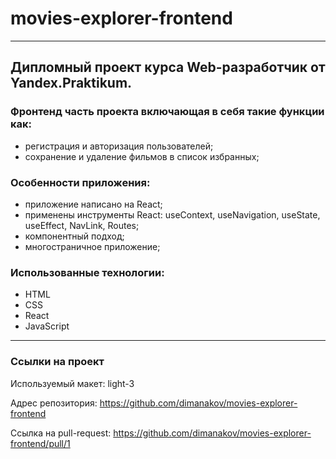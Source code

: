 # movies-explorer-frontend

---

## Дипломный проект курса Web-разработчик от Yandex.Praktikum.

### Фронтенд часть проекта включающая в себя такие функции как:

- регистрация и авторизация пользователей;
- сохранение и удаление фильмов в список избранных;

### Особенности приложения:

- приложение написано на React;
- применены инструменты React: useContext, useNavigation, useState, useEffect, NavLink, Routes;
- компонентный подход;
- многостраничное приложение;

### Использованные технологии:

- HTML
- CSS
- React
- JavaScript

---

### Ссылки на проект

Используемый макет: light-3

Адрес репозитория: https://github.com/dimanakov/movies-explorer-frontend

Ссылка на pull-request: https://github.com/dimanakov/movies-explorer-frontend/pull/1
